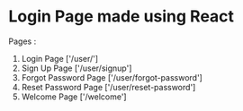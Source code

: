# Login Page made using React

Pages :
1. Login Page ['/user/']
2. Sign Up Page ['/user/signup']
3. Forgot Password Page ['/user/forgot-password']
4. Reset Password Page ['/user/reset-password']
5. Welcome Page ['/welcome']